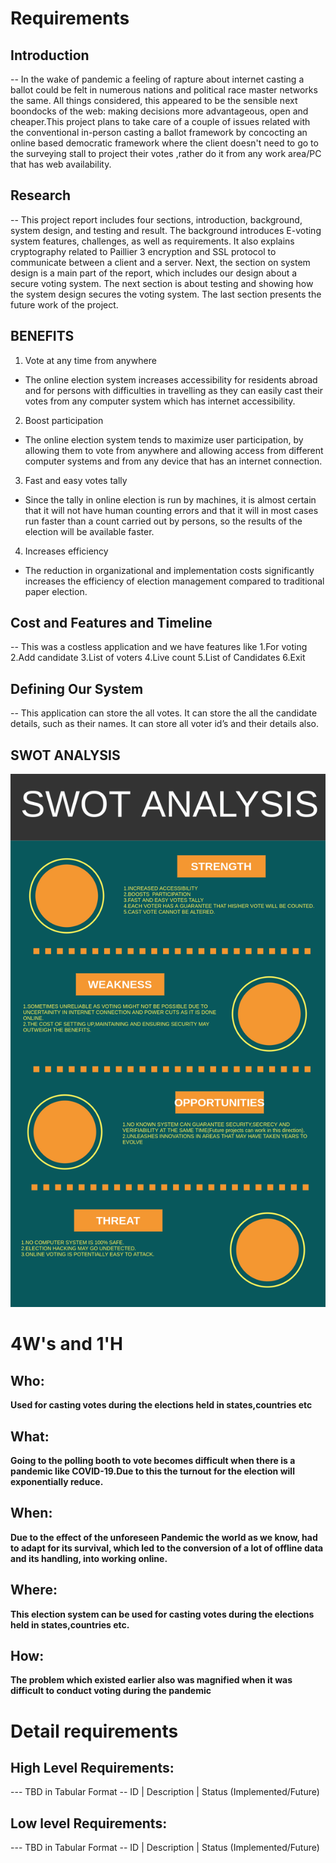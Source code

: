 # Requirements
## Introduction
 -- In the wake of pandemic a feeling of rapture about internet casting a ballot could be felt in numerous nations and political race master networks the same. All things considered, this appeared to be the sensible next boondocks of the web: making decisions more advantageous, open and cheaper.This project plans to take care of a couple of issues related with the conventional in-person casting a ballot framework by concocting an online based democratic framework where the client doesn't need to go to the surveying stall to project their votes ,rather do it from any work area/PC that has web availability.

## Research
-- This project report includes four sections, introduction, background, system design, and testing and result. The background introduces E-voting system features, challenges, as well as requirements. It also explains cryptography related to Paillier 3 encryption and SSL protocol to communicate between a client and a server. Next, the section on system design is a main part of the report, which includes our design about a secure voting system. The next section is about testing and showing how the system design secures the voting system. The last section presents the future work of the project.

## BENEFITS
  1. Vote at any time from anywhere
   - The online election system increases accessibility for residents abroad and for persons with difficulties in travelling as they can easily cast their votes from any computer system which has internet accessibility.
  2. Boost participation
   - The online election system tends to maximize user participation, by allowing them to vote from anywhere and allowing access from different computer systems and from any device that has an internet connection.
  3. Fast and easy votes tally
   - Since the tally in online election is run by machines, it is almost certain that it will not have human counting errors and that it will in most cases run faster than a count carried out by persons, so the results of the election will be available faster.
  4. Increases efficiency
   - The reduction in organizational and implementation costs significantly increases the efficiency of election management compared to traditional paper election.

## Cost and Features and Timeline
-- This was a costless application and we have features like 1.For voting 2.Add candidate 3.List of voters 4.Live count 5.List of Candidates 6.Exit 
## Defining Our System
-- This application can store the all votes. It can store the all the candidate details, such as their names. It can store all voter id’s and their details also.
## SWOT ANALYSIS
![SWOT](https://github.com/NagaVarmaUppalapati/STEPin-Mini-Project/blob/main/1_Requirements/swot.png)

# 4W&#39;s and 1&#39;H

## Who:

**Used for casting votes during the elections held in states,countries etc**

## What:

**Going to the polling booth to vote becomes difficult when there is a pandemic like COVID-19.Due to this the turnout for the election will exponentially reduce.**

## When:

**Due to the effect of the unforeseen Pandemic the world as we know, had to adapt for its survival, which led to the conversion of a lot of offline data and its handling, into working online.**

## Where:

**This election system can be used for casting votes during the elections held in states,countries etc.**

## How:

**The problem which existed earlier also was magnified when it was difficult to conduct voting during the pandemic**

# Detail requirements
## High Level Requirements:
--- TBD in Tabular Format 
-- ID | Description | Status (Implemented/Future)


##  Low level Requirements:
--- TBD in Tabular Format 
-- ID | Description | Status (Implemented/Future)
